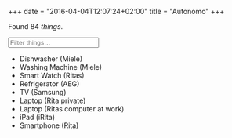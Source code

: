 +++
date = "2016-04-04T12:07:24+02:00"
title = "Autonomo"
+++

<p class="resultlabel">Found 84 <em>things</em>.</p>

<div class="filterinput">
    <input placeholder="Filter things…">
</div>

<ul class="progression">
<li>Dishwasher (Miele)</li>
<li>Washing Machine (Miele)</li>
<li>Smart Watch (Ritas)</li>
<li>Refrigerator (AEG)</li>
<li>TV (Samsung)</li>
<li>Laptop (Rita private)</li>
<li>Laptop (Ritas computer at work)</li>
<li>iPad (iRita)</li>
<li>Smartphone (Rita)</li>
</ul>
